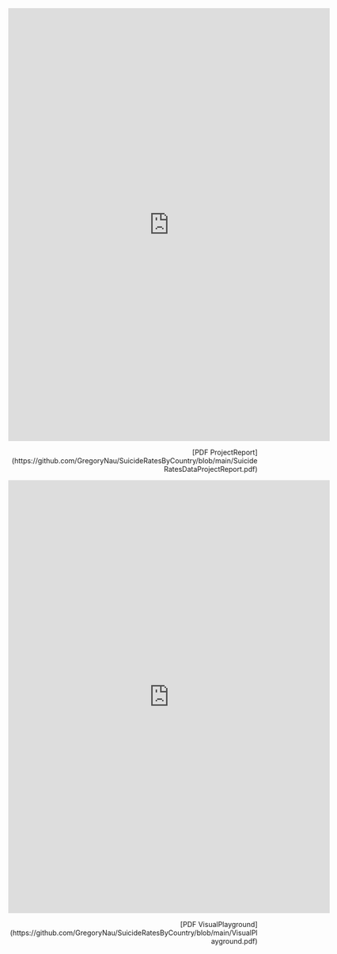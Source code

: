 <embed src="https://GregoryNau.github.io/SuicideRatesByCountry/SuicideRatesDataProjectReport.pdf" width="650" height="875" type="application/pdf" />
<p align="right">
  [PDF ProjectReport](https://github.com/GregoryNau/SuicideRatesByCountry/blob/main/SuicideRatesDataProjectReport.pdf)
  </p>


<embed src="https://GregoryNau.github.io/SuicideRatesByCountry/VisualPlayground.pdf" width="650" height="875" type="application/pdf" />
<p align="right">
  [PDF VisualPlayground](https://github.com/GregoryNau/SuicideRatesByCountry/blob/main/VisualPlayground.pdf)
  </p>
